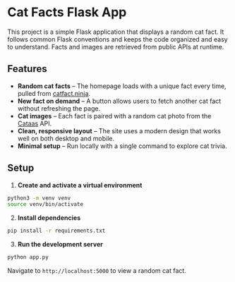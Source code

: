 # Cat Facts Flask App

This project is a simple Flask application that displays a random cat fact. It follows common Flask conventions and keeps the code organized and easy to understand. Facts and images are retrieved from public APIs at runtime.

## Features

- **Random cat facts** – The homepage loads with a unique fact every time, pulled from [catfact.ninja](https://catfact.ninja/fact).
- **New fact on demand** – A button allows users to fetch another cat fact without refreshing the page.
- **Cat images** – Each fact is paired with a random cat photo from the [Cataas](https://cataas.com/) API.
- **Clean, responsive layout** – The site uses a modern design that works well on both desktop and mobile.
- **Minimal setup** – Run locally with a single command to explore cat trivia.

## Setup

1. **Create and activate a virtual environment**

```bash
python3 -m venv venv
source venv/bin/activate
```

2. **Install dependencies**

```bash
pip install -r requirements.txt
```

3. **Run the development server**

```bash
python app.py
```

Navigate to `http://localhost:5000` to view a random cat fact.
